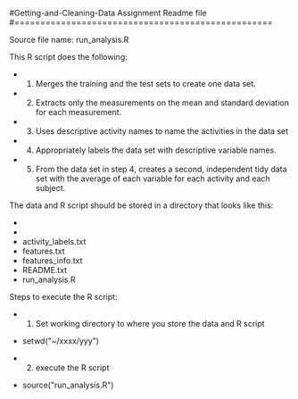 #Getting-and-Cleaning-Data Assignment Readme file
#==================================================

Source file name: run_analysis.R

This R script does the following:
* 1. Merges the training and the test sets to create one data set.
* 2. Extracts only the measurements on the mean and standard deviation for each measurement. 
* 3. Uses descriptive activity names to name the activities in the data set
* 4. Appropriately labels the data set with descriptive variable names. 
* 5. From the data set in step 4, creates a second, independent tidy data set with the average of each variable for each activity and each subject.

The data and R script should be stored in a directory that looks like this:
* <test>
* <train>
* activity_labels.txt
* features.txt
* features_info.txt
* README.txt
* run_analysis.R

Steps to execute the R script:
* 1. Set working directory to where you store the data and R script
* setwd("~/xxxx/yyy")

* 2. execute the R script
* source("run_analysis.R")
